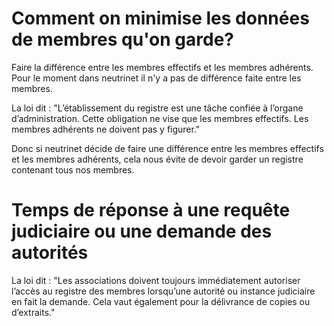 <!-- TITLE: Données des membres -->
<!-- SUBTITLE: A propos de la gestion des données de nos membres -->

#     Comment on minimise les données de membres qu'on garde?

Faire la différence entre les membres effectifs et les membres adhérents.
Pour le moment dans neutrinet il n'y a pas de différence faite entre les membres.

La loi dit : "L’établissement du registre est une tâche confiée à l’organe d’administration. Cette obligation ne vise que les membres effectifs.  Les membres adhérents ne doivent pas y figurer."

Donc si neutrinet décide de faire une différence entre les membres effectifs et les membres adhérents, cela nous évite de devoir garder un registre contenant tous nos membres.


# Temps de réponse à une requête judiciaire ou une demande des autorités
La loi dit : "Les associations doivent toujours immédiatement autoriser l’accès au registre des membres lorsqu’une autorité ou instance judiciaire en fait la demande. Cela vaut également pour la délivrance de copies ou d’extraits."





